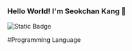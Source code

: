 ### Hello World! I'm Seokchan Kang 👋

![Static Badge](https://img.shields.io/badge/ksc2562%40gmail.com-EA4335?style=flat-square&logo=Gmail&logoColor=white&link=mailto%3Aksc2562%40gmail.com)



#Programming Language



<!--
**Razzvill/Razzvill** is a ✨ _special_ ✨ repository because its `README.md` (this file) appears on your GitHub profile.

Here are some ideas to get you started:

- 🔭 I’m currently working on ...
- 🌱 I’m currently learning ...
- 👯 I’m looking to collaborate on ...
- 🤔 I’m looking for help with ...
- 💬 Ask me about ...
- 📫 How to reach me: ...
- 😄 Pronouns: ...
- ⚡ Fun fact: ...
-->
